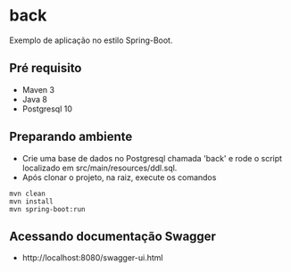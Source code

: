 # back

Exemplo de aplicação no estilo Spring-Boot.

## Pré requisito
- Maven 3
- Java 8
- Postgresql 10

## Preparando ambiente
- Crie uma base de dados no Postgresql chamada 'back' e rode o script localizado em src/main/resources/ddl.sql.
- Após clonar o projeto, na raiz, execute os comandos
  
```
mvn clean 
mvn install 
mvn spring-boot:run

```

## Acessando documentação Swagger 
- http://localhost:8080/swagger-ui.html

